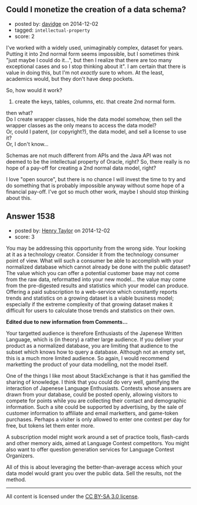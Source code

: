 ## Could I monetize the creation of a data schema?

- posted by: [davidge](https://stackexchange.com/users/5417773/davidge) on 2014-12-02
- tagged: `intellectual-property`
- score: 2

I've worked with a widely used, unimaginably complex, dataset for years. Putting it into 2nd normal form seems impossible, but I sometimes think "just maybe I could do it...", but then I realize that there are too many exceptional cases and so I stop thinking about it". I am certain that there is value in doing this, but I'm not _exactly_ sure to whom. At the least, academics would, but they don't have deep pockets.

So, how would it work?

 1. create the keys, tables, columns, etc. that create 2nd normal form.

then what?   
Do I create wrapper classes, hide the data model somehow, then sell the wrapper classes as the only means to access the data model?  
Or, could I patent, (or copyright?), the data model, and sell a license to use it?  
Or, I don't know...

Schemas are not much different from APIs and the Java API was not deemed to be the intellectual property of Oracle, right? So, there really is no hope of a pay-off for creating a 2nd normal data model, right?

I love "open source", but there is no chance I will invest the time to try and do something that is probably impossible anyway without some hope of a financial pay-off. I've got so much other work, maybe I should stop thinking about this.


## Answer 1538

- posted by: [Henry Taylor](https://stackexchange.com/users/1734959/henry-taylor) on 2014-12-02
- score: 3

You may be addressing this opportunity from the wrong side.  Your looking at it as a technology creator.  Consider it from the technology consumer point of view.  What will such a consumer be able to accomplish with your normalized database which cannot already be done with the public dataset?  
The value which you can offer a potential customer base may not come from the raw data, reformatted into your new model... the value may come from the pre-digested results and statistics which your model can produce.  Offering a paid subscription to a web-service which constantly reports trends and statistics on a growing dataset is a viable business model; especially if the extreme complexity of that growing dataset makes it difficult for users to calculate those trends and statistics on their own.

**Edited due to new information from Comments...**  

Your targetted audience is therefore Enthusiasts of the Japenese Written Language, which is (in theory) a rather large audience.  If you deliver your product as a normalized database, you are limiting that audience to the subset which knows how to query a database.  Although not an empty set, this is a much more limited audience.  So again, I would recommend marketting the product of your data modelling, not the model itself.

One of the things I like most about StackExchange is that it has gamified the sharing of knowledge.  I think that you could do very well, gamifying the interaction of Japenese Language Enthusiasts.  Contests whose answers are drawn from your database, could be posted openly, allowing visitors to compete for points while you are collecting their contact and demographic information.  Such a site could be supported by advertising, by the sale of customer information to affiliate and email marketters, and game-token purchases.  Perhaps a visiter is only allowed to enter one contest per day for free, but tokens let them enter more.

A subscription model might work around a set of practice tools, flash-cards and other memory aids, aimed at Language Contest competitors.  You might also want to offer question generation services for Language Contest Organizers.

All of this is about leveraging the better-than-average access which your data model would grant you over the public data.  Sell the results, not the method.



---

All content is licensed under the [CC BY-SA 3.0 license](https://creativecommons.org/licenses/by-sa/3.0/).
